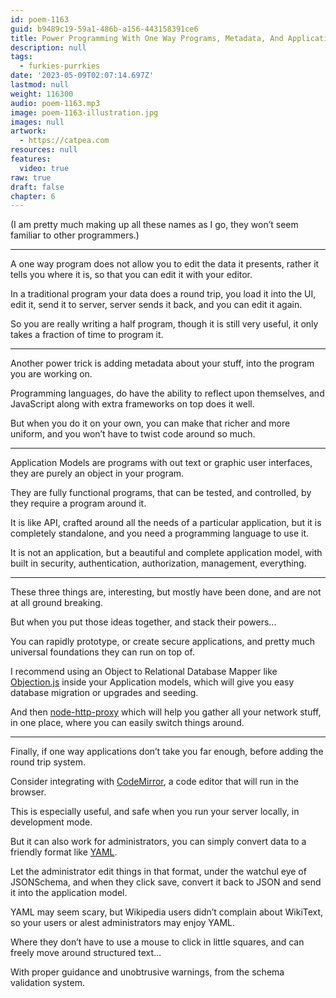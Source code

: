 ```yaml
---
id: poem-1163
guid: b9489c19-59a1-486b-a156-443158391ce6
title: Power Programming With One Way Programs, Metadata, And Application Models
description: null
tags:
  - furkies-purrkies
date: '2023-05-09T02:07:14.697Z'
lastmod: null
weight: 116300
audio: poem-1163.mp3
image: poem-1163-illustration.jpg
images: null
artwork:
  - https://catpea.com
resources: null
features:
  video: true
raw: true
draft: false
chapter: 6
---
```


(I am pretty much making up all these names as I go,
they won’t seem familiar to other programmers.)

---

A one way program does not allow you to edit the data it presents,
rather it tells you where it is, so that you can edit it with your editor.

In a traditional program your data does a round trip, you load it into the UI,
edit it, send it to server, server sends it back, and you can edit it again.

So you are really writing a half program,
though it is still very useful, it only takes a fraction of time to program it.

---

Another power trick is adding metadata about your stuff,
into the program you are working on.

Programming languages, do have the ability to reflect upon themselves,
and JavaScript along with extra frameworks on top does it well.

But when you do it on your own, you can make that richer and more uniform,
and you won’t have to twist code around so much.

---

Application Models are programs with out text or graphic user interfaces,
they are purely an object in your program.

They are fully functional programs, that can be tested,
and controlled, by they require a program around it.

It is like API, crafted around all the needs of a particular application,
but it is completely standalone, and you need a programming language to use it.

It is not an application, but a beautiful and complete application model,
with built in security, authentication, authorization, management, everything.

---

These three things are, interesting,
but mostly have been done, and are not at all ground breaking.

But when you put those ideas together,
and stack their powers...

You can rapidly prototype, or create secure applications,
and pretty much universal foundations they can run on top of.

I recommend using an Object to Relational Database Mapper like [Objection.js][1]
inside your Application models,
which will give you easy database migration or upgrades and seeding.

And then [node-http-proxy][2] which will help you gather all your network stuff, in one place,
where you can easily switch things around.

---

Finally, if one way applications don’t take you far enough,
before adding the round trip system.

Consider integrating with [CodeMirror][3],
a code editor that will run in the browser.

This is especially useful, and safe when you run your server locally,
in development mode.

But it can also work for administrators,
you can simply convert data to a friendly format like [YAML][4].

Let the administrator edit things in that format, under the watchul eye of JSONSchema,
and when they click save, convert it back to JSON and send it into the application model.

YAML may seem scary, but Wikipedia users didn’t complain about WikiText,
so your users or alest administrators may enjoy YAML.

Where they don’t have to use a mouse to click in little squares,
and can freely move around structured text…

With proper guidance and unobtrusive warnings,
from the schema validation system.


[1]: https://vincit.github.io/objection.js/
[2]: https://github.com/http-party/node-http-proxy
[3]: https://codemirror.net/
[4]: http://nodeca.github.io/js-yaml/
